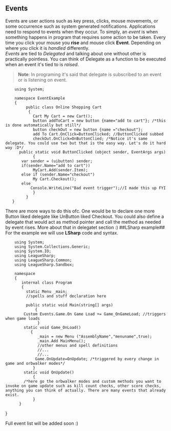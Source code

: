 **Events**
--------
Events are user actions such as key press, clicks, mouse movements, or some occurrence such as system generated notifications. Applications need to respond to events when they occur. 
To simply, an *event* is when something happens in program that requires some action to be taken. Every time you click your mouse you **rise** and mouse click **Event**. Depending on where you click it is *handled* differently.  
*Events* are tied to *Delegated* and talking about one without other is practically pointless. 
You can think of Delegate as a function to be executed when an event it's tied to is *raised*.
>**Note**: In programing it's said that delegate is subscribed to an event or is listening on event.



        using System;
    
        namespace EventExample
        {
             public class Online Shopping Cart
              {
                Cart My Cart = new Cart();
                button addToCart = new button {name="add to cart"}; /*this is done automatically but still*/
                button checkOut = new button {name ="checkout"};
                add To Cart.OnClick=ButtonClicked; //ButtonClicked subbed
                checkOut.OnClick=OnButtonClied; /*Notice it's same delegate. You could use two but that is the easy way. Let's do it hard way :D*/
          public static void ButtonClicked (object sender, EventArgs args)
                {
           var sender = (uibutton) sender;
           if(sender.Name="add to cart"))
                MyCart.Add(sender.Item);
           else if (sender.Name="checkout")
                My Cart.Checkout();
           else
               Console.WriteLine("Bad event trigger");//I made this up FYI     
                }
             }
       }
            
            
There are more ways to do this ofc. One would be to declare one more Button liked delegate like UnButton liked Checkout. You could also define a delegate that would act as method pointer and call the method as needed by event rises. More about that in delegatet section :)
##LSharp example##
For the example we will use **LSharp** code and syntax.

        using System;
        using System.Collections.Generic;
        using System.IO;
        using LeagueSharp;
        using LeagueSharp.Common;
        using LeagueSharp.Sandbox;
        
        namespace 
        {
           internal class Program
           {
             static Menu _main;
             //spells and stuff declaration here
             
             public static void Main(string[] args)
                 {
            Custom Events.Game.On Game Load += Game_OnGameLoad; //triggers when game loads
                  }
            static void Game_OnLoad()
               {
                  _main = new Menu ("AssemblyName","menuname",true);
                  _main.Add MainMenu();
                  //other menus and spell definitions
                  //...
                  //...
                 Game.OnUpdate=OnUpdate; /*triggered by every change in game and orbwalker modes*/
                }
            static void OnUpdate()
                {
            /*here go the orbwalker modes and custom methods you want to invoke on game update such as kill count checks, other score checks, anything you can think of actually. There are many events that already exist.
                }
          }
  }

Full event list will be added soon :)
          
         




